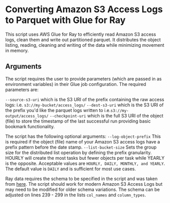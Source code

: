 # Converting Amazon S3 Access Logs to Parquet with Glue for Ray

This script uses AWS Glue for Ray to efficiently read Amazon S3 access logs, clean them and write out partitioned parquet. It distributes the object listing, reading, cleaning and writing of the data while minimizing movement in memory.

## Arguments

The script requires the user to provide parameters (which are passed in as environment variables) in their Glue job configuration. The required parameters are:

`--source-s3-uri` which is the S3 URI of the prefix containing the raw access logs: i.e. `s3://my-bucket/access_logs/`
`--dest-s3-uri` which is the S3 URI of the prefix you'd like the parquet logs written to i.e.`s3://my-output/access_logs/`
`--checkpoint-uri` which is the full S3 URI of the object (file) to store the timestamp of the last successful run providing
basic bookmark functionality.

The script has the following optional arguments:
`--log-object-prefix` This is required if the object (file) name of your Amazon S3 access logs have a prefix pattern before the date stamp.
`--list-bucket-size` Sets the group size for the distributed list operation by defining the prefix granularity. HOURLY will create the most tasks but fewer objects per task while YEARLY is the opposite. Acceptable values are `HOURLY, DAILY, MONTHLY, and YEARLY`. The default value is `DAILY` and is sufficient for most use cases.
  
Ray data requires the schema to be specified in the script and was taken from [here](https://docs.aws.amazon.com/AmazonS3/latest/userguide/LogFormat.html#log-record-fields). The script should work for modern Amazon S3 Access Logs but may need to be modified for older schema variations. The schema can be adjusted on lines 239 - 299 in the lists `col_names` and `column_types`.
